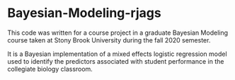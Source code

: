 # Bayesian-Modeling-rjags

This code was written for a course project in a graduate Bayesian Modeling course taken at Stony Brook University during the fall 2020 semester.

It is a Bayesian implementation of a mixed effects logistic regression model used to identify the predictors associated with student performance in the collegiate biology classroom.
